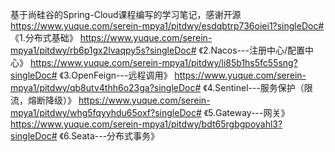 基于尚硅谷的Spring-Cloud课程编写的学习笔记，感谢开源
https://www.yuque.com/serein-mpya1/pitdwy/esdqbtrp736oiei1?singleDoc# 《1.分布式基础》
https://www.yuque.com/serein-mpya1/pitdwy/rb6p1gx2lvaqpy5s?singleDoc# 《2.Nacos---注册中心/配置中心》
https://www.yuque.com/serein-mpya1/pitdwy/li85b1hs5fc55sng?singleDoc# 《3.OpenFeign---远程调用》
https://www.yuque.com/serein-mpya1/pitdwy/qb8utv4thh6o23ga?singleDoc# 《4.Sentinel---服务保护（限流，熔断降级）》
https://www.yuque.com/serein-mpya1/pitdwy/whg5fqyyhdu65oxf?singleDoc# 《5.Gateway---网关》
https://www.yuque.com/serein-mpya1/pitdwy/bdt65rgbgpoyahl3?singleDoc# 《6.Seata---分布式事务》

